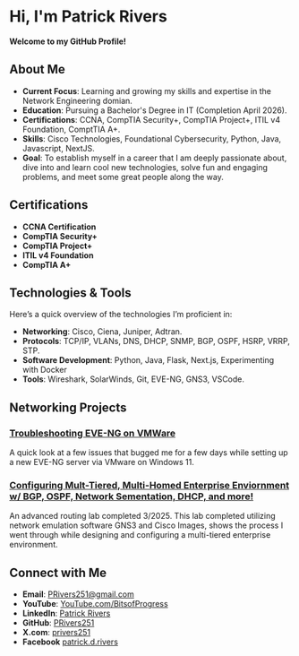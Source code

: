 # Hi, I'm Patrick Rivers

**Welcome to my GitHub Profile!**

## About Me

- **Current Focus**: Learning and growing my skills and expertise in the Network Engineering domian.
- **Education**: Pursuing a Bachelor's Degree in IT (Completion April 2026).
- **Certifications**: CCNA, CompTIA Security+, CompTIA Project+, ITIL v4 Foundation, ComptTIA A+.
- **Skills**: Cisco Technologies, Foundational Cybersecurity, Python, Java, Javascript, NextJS.
- **Goal**: To establish myself in a career that I am deeply passionate about, dive into and learn cool new technologies, solve fun and engaging problems, and meet some great people along the way.

## Certifications

- **CCNA Certification**
- **CompTIA Security+**
- **CompTIA Project+**
- **ITIL v4 Foundation**
- **CompTIA A+**

## Technologies & Tools

Here’s a quick overview of the technologies I’m proficient in:

- **Networking**: Cisco, Ciena, Juniper, Adtran.
- **Protocols**: TCP/IP, VLANs, DNS, DHCP, SNMP, BGP, OSPF, HSRP, VRRP, STP.
- **Software Development**: Python, Java, Flask, Next.js, Experimenting with Docker
- **Tools**: Wireshark, SolarWinds, Git, EVE-NG, GNS3, VSCode.

## Networking Projects

### [Troubleshooting EVE-NG on VMWare](https://github.com/PRivers251/Report-Troubleshooting-EVE-NG-VMware)
A quick look at a few issues that bugged me for a few days while setting up a new EVE-NG server via VMware on Windows 11.

### [Configuring Mult-Tiered, Multi-Homed Enterprise Enviornment w/ BGP, OSPF, Network Sementation, DHCP, and more!](https://github.com/PRivers251/RoutingLab_BGP_OSPF_3-6-25)
An advanced routing lab completed 3/2025. This lab completed utilizing network emulation software GNS3 and Cisco Images, shows the process I went through while designing and configuring a multi-tiered enterprise environment.

## Connect with Me

- **Email**: [PRivers251@gmail.com](mailto:PRivers251@gmail.com)
- **YouTube**: [YouTube.com/BitsofProgress](https://www.youtube.com/@bitsofprogress)
- **LinkedIn**: [Patrick Rivers](https://www.linkedin.com/in/patrickrivers251)
- **GitHub**: [PRivers251](https://github.com/PRivers251)
- **X.com**: [privers251](https://x.com/privers251)
- **Facebook** [patrick.d.rivers](https://www.facebook.com/patrick.d.rivers)



